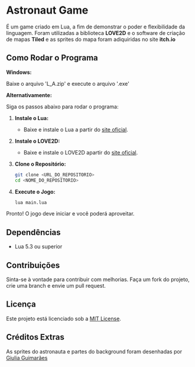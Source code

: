 # Astronaut Game

É um game criado em Lua, a fim de demonstrar o poder e flexibilidade da linguagem. Foram utilizadas a biblioteca **LOVE2D** e o software de criação de mapas **Tiled** e as sprites do mapa foram adiquiridas no site **itch.io**

## Como Rodar o Programa

**Windows:**

Baixe o arquivo 'L_A.zip' e execute o arquivo '.exe'

**Alternativamente:**

Siga os passos abaixo para rodar o programa:

1. **Instale o Lua:**
    - Baixe e instale o Lua a partir do [site oficial](https://www.lua.org/download.html).

2. **Instale o LOVE2D:**
    - Baixe e instale o LOVE2D apartir do [site oficial](https://love2d.org).

3. **Clone o Repositório:**
    ```sh
    git clone <URL_DO_REPOSITORIO>
    cd <NOME_DO_REPOSITORIO>
    ```

4. **Execute o Jogo:**
    ```sh
    lua main.lua
    ```

Pronto! O jogo deve iniciar e você poderá aproveitar.

## Dependências

- Lua 5.3 ou superior

## Contribuições

Sinta-se à vontade para contribuir com melhorias. Faça um fork do projeto, crie uma branch e envie um pull request.

## Licença

Este projeto está licenciado sob a [MIT License](LICENSE).

## Créditos Extras

As sprites do astronauta e partes do background foram desenhadas por [Giulia Guimarães](https://giuliaguimaraes.myportfolio.com) 
